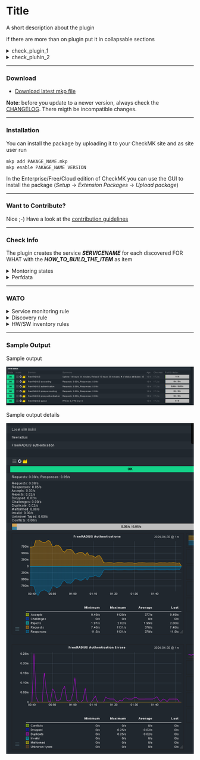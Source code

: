 [PACKAGE]: ../../raw/master/packagee-0.1.2-20230706.mkp "package-0.1.2-20230706.mkp"
# Title

A short description about the plugin

if there are more than on plugin put it in collapsable sections
<details><summary>check_plugin_1</summary>

</details>
<details><summary>check_pluhin_2</summary>

</details>

---
### Download
* [Download latest mkp file][PACKAGE]

**Note**: before you update to a newer version, always check the [CHANGELOG](CHANGELOG). There migth be incompatible changes.
                        
---
### Installation

You can install the package by uploading it to your CheckMK site and as site user run 
```
mkp add PAKAGE_NAME.mkp
mkp enable PAKAGE_NAME VERSION
```

In the Enterprise/Free/Cloud edition of CheckMK you can use the GUI to install the package (_Setup_ -> _Extension Packages_ -> _Upload package_)

---
### Want to Contribute?

Nice ;-) Have a look at the [contribution guidelines](CONTRIBUTING.md "Contributing")

---
### Check Info

The plugin creates the service **_SERVICENAME_** for each discovered FOR WHAT with the **_HOW_TO_BUILD_THE_ITEM_** as item

<details><summary>Montoring states</summary>

| State | condition | WATO | 
| ------ | ------ | ------ |
| WARN | condition 1 | yes |
| CRIT | condition 2 | no |
| WARN/CRIT | condition 3 | no |

</details>

<details><summary>Perfdata</summary>

| Metric | Unit | Perfometer |
| ------ | ------ | ------ |
| METRIC 1 | bit/s | yes |
| METRIC 2 | C | yes |
| METRIC 3 | V | no |

</details>

---
### WATO
<details><summary>Service monitoring rule</summary>

| Section | Rule name |
| ------ | ------ |
| Networking | NAME_OF_THE_RULE  |

| Option | Defailt value |
| ------ | ------ |
| OPTION 1 | 10/50|
| OPTION 2 | 70/90 |
| OPTION 3 | CHOICE 1 |
| OPTION 4 | disabled |

</details> 

<details><summary>Discovery rule</summary>

| Section | Rule name |
| ------ | ------ |
| Discovery of individual services | NAME_OF_THE_RULE  |

| Option | Defailt value |
| ------ | ------ |
| OPTION 1 | disabled |

</details> 

<details><summary>HW/SW inventory rules</summary>
The inventory plugin is not configurable.
</details> 

---
### Sample Output

Sample output

![sample output](/img/sample.png?raw=true "sample output")

Sample output details

![sample output details](/img/sample-details.png?raw=true "sample output details")

